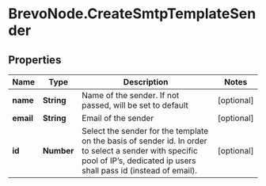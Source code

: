# BrevoNode.CreateSmtpTemplateSender

## Properties
Name | Type | Description | Notes
------------ | ------------- | ------------- | -------------
**name** | **String** | Name of the sender. If not passed, will be set to default | [optional] 
**email** | **String** | Email of the sender | [optional] 
**id** | **Number** | Select the sender for the template on the basis of sender id. In order to select a sender with specific pool of IP’s, dedicated ip users shall pass id (instead of email). | [optional] 


